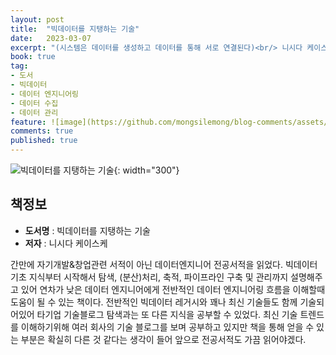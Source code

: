 ```yaml
---
layout: post
title:  "빅데이터를 지탱하는 기술"
date:   2023-03-07
excerpt: "(시스템은 데이터를 생성하고 데이터를 통해 서로 연결된다)<br/> 니시다 케이스케 저"
book: true
tag:
- 도서
- 빅데이터
- 데이터 엔지니어링
- 데이터 수집
- 데이터 관리
feature: ![image](https://github.com/mongsilemong/blog-comments/assets/70885010/72a94010-548c-4bcd-9664-5a2822073e74)
comments: true
published: true
---
```


![빅데이터를 지탱하는 기술](https://github.com/mongsilemong/blog-comments/assets/70885010/72a94010-548c-4bcd-9664-5a2822073e74){: width="300"} 

## 책정보
   - **도서명** : 빅데이터를 지탱하는 기술
   - **저자** :  니시다 케이스케

간만에 자기개발&창업관련 서적이 아닌 데이터엔지니어 전공서적을 읽었다. 빅데이터 기초 지식부터 시작해서 탐색, (분산)처리, 축적, 파이프라인 구축 및 관리까지 설명해주고 있어 연차가 낮은 데이터 엔지니어에게 전반적인 데이터 엔지니어링 흐름을 이해할때 도움이 될 수 있는 책이다. 전반적인 빅데이터 레거시와 꽤나 최신 기술들도 함께 기술되어있어 타기업 기술블로그 탐색과는 또 다른 지식을 공부할 수 있었다. 최신 기술 트렌드를 이해하기위해 여러 회사의 기술 블로그를 보며 공부하고 있지만 책을 통해 얻을 수 있는 부분은 확실히 다른 것 같다는 생각이 들어 앞으로 전공서적도 가끔 읽어야겠다.

